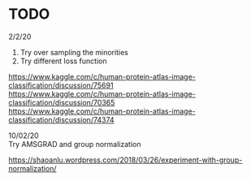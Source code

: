 

# TODO  
2/2/20
1. Try over sampling the minorities
2. Try different loss function

https://www.kaggle.com/c/human-protein-atlas-image-classification/discussion/75691  
https://www.kaggle.com/c/human-protein-atlas-image-classification/discussion/70365  
https://www.kaggle.com/c/human-protein-atlas-image-classification/discussion/74374


10/02/20  
Try AMSGRAD and group normalization  


https://shaoanlu.wordpress.com/2018/03/26/experiment-with-group-normalization/

